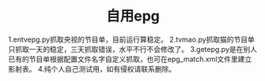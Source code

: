 <div align="center">  <h1 align="center">自用epg</h1></div>
1.entvepg.py抓取央视的节目单，目前运行算稳定。  
2.tvmao.py抓取猫的节目单只抓取一天的稳定，三天抓取错误，水平不行不会修改了。      
3.getepg.py是在别人已有的节目单根据配置文件名字自定义抓取，也可在epg_match.xml文件里建立影射表。      
4.纯个人自己测试用，如有侵权请联系删除。  
